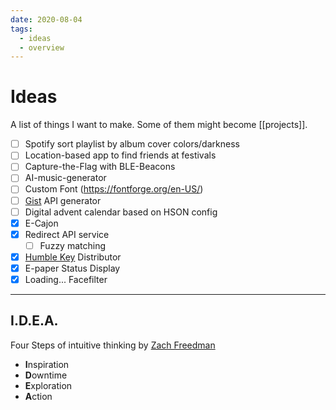 ```yaml
---
date: 2020-08-04
tags:
  - ideas
  - overview
---
```

# Ideas
A list of things I want to make. Some of them might become [[projects]].

- [ ] Spotify sort playlist by album cover colors/darkness
- [ ] Location-based app to find friends at festivals
- [ ] Capture-the-Flag with BLE-Beacons
- [ ] AI-music-generator
- [ ] Custom Font (https://fontforge.org/en-US/)
- [ ] [Gist](https://developer.github.com/v3/gists/) API generator
- [ ] Digital advent calendar based on HSON config
- [x] E-Cajon
- [x] Redirect API service
	- [ ] Fuzzy matching 	
- [x] [Humble Key](https://www.humblebundle.com/home/keys) Distributor
- [x] E-paper Status Display
- [x] Loading... Facefilter

___

## I.D.E.A.
Four Steps of intuitive thinking by [Zach Freedman](https://youtu.be/6r8-o2WpoCA?t=655)

- **I**nspiration
- **D**owntime
- **E**xploration
- **A**ction
